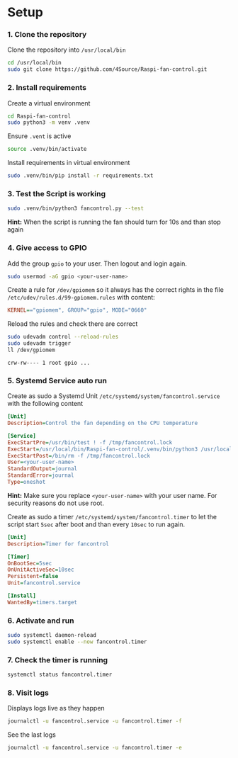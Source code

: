 # Setup
### 1. Clone the repository 
Clone the repository into ``/usr/local/bin``
```sh
cd /usr/local/bin
sudo git clone https://github.com/4Source/Raspi-fan-control.git
```

### 2. Install requirements
Create a virtual environment
```sh
cd Raspi-fan-control
sudo python3 -m venv .venv
```
Ensure ``.vent`` is active
```sh
source .venv/bin/activate
```
Install requirements in virtual environment
```sh
sudo .venv/bin/pip install -r requirements.txt
```

### 3. Test the Script is working
```sh
sudo .venv/bin/python3 fancontrol.py --test
```
**Hint:** When the script is running the fan should turn for 10s and than stop again

### 4. Give access to GPIO
Add the group ``gpio`` to your user. Then logout and login again.
```sh
sudo usermod -aG gpio <your-user-name>
```
Create a rule for ``/dev/gpiomem`` so it always has the correct rights in the file ``/etc/udev/rules.d/99-gpiomem.rules`` with content:
```ini
KERNEL=="gpiomem", GROUP="gpio", MODE="0660"
```
Reload the rules and check there are correct
```sh
sudo udevadm control --reload-rules
sudo udevadm trigger
ll /dev/gpiomem
```
```out
crw-rw---- 1 root gpio ...
```

### 5. Systemd Service auto run
Create as sudo a Systemd Unit ``/etc/systemd/system/fancontrol.service`` with the following content
```ini
[Unit]
Description=Control the fan depending on the CPU temperature

[Service]
ExecStartPre=/usr/bin/test ! -f /tmp/fancontrol.lock
ExecStart=/usr/local/bin/Raspi-fan-control/.venv/bin/python3 /usr/local/bin/Raspi-fan-control/fancontrol.py
ExecStartPost=/bin/rm -f /tmp/fancontrol.lock
User=<your-user-name>
StandardOutput=journal
StandardError=journal
Type=oneshot
```
**Hint:** Make sure you replace ``<your-user-name>`` with your user name. For security reasons do not use root.

Create as sudo a timer ``/etc/systemd/system/fancontrol.timer`` to let the script start ``5sec`` after boot and than every ``10sec`` to run again.
```ini
[Unit]
Description=Timer for fancontrol

[Timer]
OnBootSec=5sec
OnUnitActiveSec=10sec
Persistent=false
Unit=fancontrol.service

[Install]
WantedBy=timers.target
```

### 6. Activate and run
```sh
sudo systemctl daemon-reload
sudo systemctl enable --now fancontrol.timer
```

### 7. Check the timer is running
```sh
systemctl status fancontrol.timer
```

### 8. Visit logs
Displays logs live as they happen
```sh
journalctl -u fancontrol.service -u fancontrol.timer -f
```

See the last logs 
```sh
journalctl -u fancontrol.service -u fancontrol.timer -e
```